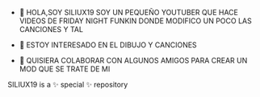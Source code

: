 - 👋 HOLA,SOY SILIUX19 SOY UN PEQUEÑO
     YOUTUBER QUE HACE VIDEOS DE 
     FRIDAY NIGHT FUNKIN DONDE MODIFICO
     UN POCO LAS CANCIONES Y TAL

- 👀 ESTOY INTERESADO EN EL DIBUJO
     Y CANCIONES
- 💞️ QUISIERA COLABORAR CON ALGUNOS
     AMIGOS PARA CREAR UN MOD QUE SE
     TRATE DE MI

SILIUX19 is a ✨ special ✨ repository 
